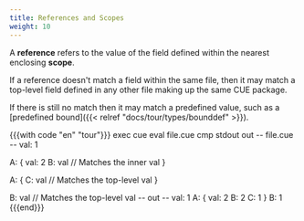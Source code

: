 ```yaml
---
title: References and Scopes
weight: 10
---
```


A **reference** refers to the value of the field defined within the nearest
enclosing **scope**.

If a reference doesn't match a field within the same file,
then it may match a top-level field defined in any other file making up the
same CUE package.

If there is still no match then it may match a predefined value, such as a
[predefined bound]({{< relref "docs/tour/types/bounddef" >}}).

<!--more-->

{{{with code "en" "tour"}}}
exec cue eval file.cue
cmp stdout out
-- file.cue --
val: 1

A: {
	val: 2
	B:   val // Matches the inner val
}

A: {
	C: val // Matches the top-level val
}

B: val // Matches the top-level val
-- out --
val: 1
A: {
    val: 2
    B:   2
    C:   1
}
B: 1
{{{end}}}
